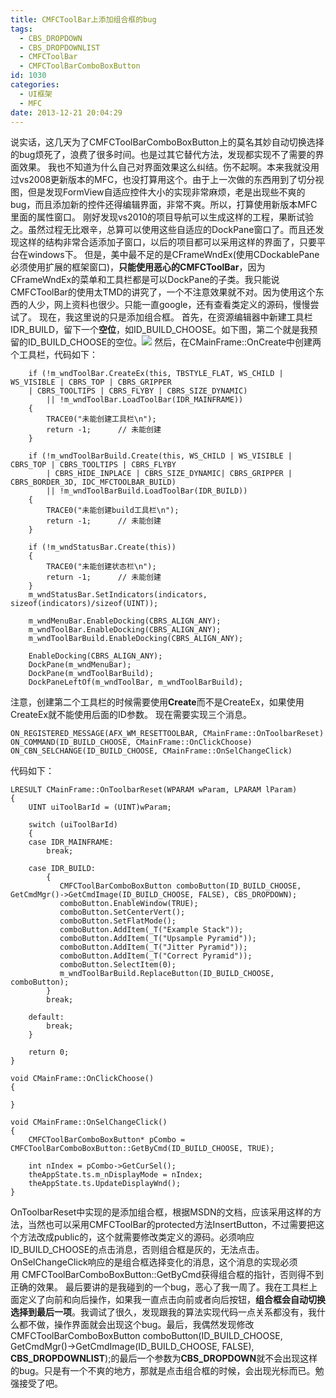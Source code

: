```yaml
---
title: CMFCToolBar上添加组合框的bug
tags:
  - CBS_DROPDOWN
  - CBS_DROPDOWNLIST
  - CMFCToolBar
  - CMFCToolBarComboBoxButton
id: 1030
categories:
  - UI框架
  - MFC
date: 2013-12-21 20:04:29
---
```


说实话，这几天为了CMFCToolBarComboBoxButton上的莫名其妙自动切换选择的bug烦死了，浪费了很多时间。也是过其它替代方法，发现都实现不了需要的界面效果。
我也不知道为什么自己对界面效果这么纠结。伤不起啊。本来我就没用过vs2008更新版本的MFC，也没打算用这个。由于上一次做的东西用到了切分视图，但是发现FormView自适应控件大小的实现非常麻烦，老是出现些不爽的bug，而且添加新的控件还得编辑界面，非常不爽。所以，打算使用新版本MFC里面的属性窗口。
刚好发现vs2010的项目导航可以生成这样的工程，果断试验之。虽然过程无比艰辛，总算可以使用这些自适应的DockPane窗口了。而且还发现这样的结构非常合适添加子窗口，以后的项目都可以采用这样的界面了，只要平台在windows下。
但是，美中最不足的是CFrameWndEx(使用CDockablePane必须使用扩展的框架窗口)，**只能使用恶心的CMFCToolBar**，因为CFrameWndEx的菜单和工具栏都是可以DockPane的子类。我只能说CMFCToolBar的使用太TMD的讲究了，一个不注意效果就不对。因为使用这个东西的人少，网上资料也很少。只能一直google，还有查看类定义的源码，慢慢尝试了。
现在，我这里说的只是添加组合框。
首先，在资源编辑器中新建工具栏IDR_BUILD，留下一个**空位**，如ID_BUILD_CHOOSE。如下图，第二个就是我预留的ID_BUILD_CHOOSE的空位。![](https://c8.staticflickr.com/8/7637/27379836511_65ae3047e4_o.jpg)
然后，在CMainFrame::OnCreate中创建两个工具栏，代码如下：

``` stylus
    if (!m_wndToolBar.CreateEx(this, TBSTYLE_FLAT, WS_CHILD | WS_VISIBLE | CBRS_TOP | CBRS_GRIPPER
	| CBRS_TOOLTIPS | CBRS_FLYBY | CBRS_SIZE_DYNAMIC)
		|| !m_wndToolBar.LoadToolBar(IDR_MAINFRAME))
	{
		TRACE0("未能创建工具栏\n");
		return -1;      // 未能创建
	}

	if (!m_wndToolBarBuild.Create(this, WS_CHILD | WS_VISIBLE | CBRS_TOP | CBRS_TOOLTIPS | CBRS_FLYBY
		| CBRS_HIDE_INPLACE | CBRS_SIZE_DYNAMIC| CBRS_GRIPPER | CBRS_BORDER_3D, IDC_MFCTOOLBAR_BUILD)
		|| !m_wndToolBarBuild.LoadToolBar(IDR_BUILD))
	{
		TRACE0("未能创建build工具栏\n");
		return -1;      // 未能创建
	}

	if (!m_wndStatusBar.Create(this))
	{
		TRACE0("未能创建状态栏\n");
		return -1;      // 未能创建
	}
	m_wndStatusBar.SetIndicators(indicators, sizeof(indicators)/sizeof(UINT));

	m_wndMenuBar.EnableDocking(CBRS_ALIGN_ANY);
	m_wndToolBar.EnableDocking(CBRS_ALIGN_ANY);
	m_wndToolBarBuild.EnableDocking(CBRS_ALIGN_ANY);

	EnableDocking(CBRS_ALIGN_ANY);
	DockPane(m_wndMenuBar);
	DockPane(m_wndToolBarBuild);
	DockPaneLeftOf(m_wndToolBar, m_wndToolBarBuild);
```
注意，创建第二个工具栏的时候需要使用**Create**而不是CreateEx，如果使用CreateEx就不能使用后面的ID参数。
现在需要实现三个消息。

``` stylus
ON_REGISTERED_MESSAGE(AFX_WM_RESETTOOLBAR, CMainFrame::OnToolbarReset)
ON_COMMAND(ID_BUILD_CHOOSE, CMainFrame::OnClickChoose)
ON_CBN_SELCHANGE(ID_BUILD_CHOOSE, CMainFrame::OnSelChangeClick)
```
代码如下：

``` stylus
LRESULT CMainFrame::OnToolbarReset(WPARAM wParam, LPARAM lParam)
{
	UINT uiToolBarId = (UINT)wParam;

	switch (uiToolBarId)
	{
	case IDR_MAINFRAME:
		break;

	case IDR_BUILD:
		{
		   CMFCToolBarComboBoxButton comboButton(ID_BUILD_CHOOSE, GetCmdMgr()->GetCmdImage(ID_BUILD_CHOOSE, FALSE), CBS_DROPDOWN);
		   comboButton.EnableWindow(TRUE);
		   comboButton.SetCenterVert();
		   comboButton.SetFlatMode();
		   comboButton.AddItem(_T("Example Stack"));
		   comboButton.AddItem(_T("Upsample Pyramid"));
		   comboButton.AddItem(_T("Jitter Pyramid"));
		   comboButton.AddItem(_T("Correct Pyramid"));
		   comboButton.SelectItem(0);
		   m_wndToolBarBuild.ReplaceButton(ID_BUILD_CHOOSE, comboButton);
		}
		break;

	default:
		break;
	}

	return 0;
}

void CMainFrame::OnClickChoose()
{

}

void CMainFrame::OnSelChangeClick()
{
	CMFCToolBarComboBoxButton* pCombo = CMFCToolBarComboBoxButton::GetByCmd(ID_BUILD_CHOOSE, TRUE);

	int nIndex = pCombo->GetCurSel();
	theAppState.ts.m_nDisplayMode = nIndex;
	theAppState.ts.UpdateDisplayWnd();
}
```

OnToolbarReset中实现的是添加组合框，根据MSDN的文档，应该采用这样的方法，当然也可以采用CMFCToolBar的protected方法InsertButton，不过需要把这个方法改成public的，这个就需要修改类定义的源码。必须响应ID_BUILD_CHOOSE的点击消息，否则组合框是灰的，无法点击。
OnSelChangeClick响应的是组合框选择变化的消息，这个消息的实现必须用 CMFCToolBarComboBoxButton::GetByCmd获得组合框的指针，否则得不到正确的效果。
最后要讲的是我碰到的一个bug，恶心了我一周了。我在工具栏上面定义了向前和向后操作，如果我一直点击向前或者向后按钮，**组合框会自动切换选择到最后一项**。我调试了很久，发现跟我的算法实现代码一点关系都没有，我什么都不做，操作界面就会出现这个bug。最后，我偶然发现修改CMFCToolBarComboBoxButton comboButton(ID_BUILD_CHOOSE, GetCmdMgr()->GetCmdImage(ID_BUILD_CHOOSE, FALSE), **CBS_DROPDOWNLIST**);的最后一个参数为**CBS_DROPDOWN**就不会出现这样的bug。只是有一个不爽的地方，那就是点击组合框的时候，会出现光标而已。勉强接受了吧。